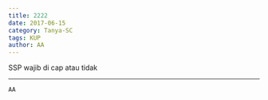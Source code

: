 ```yaml
---
title: 2222
date: 2017-06-15
category: Tanya-SC
tags: KUP
author: AA
---
```


SSP wajib di cap atau tidak

---



`AA`
